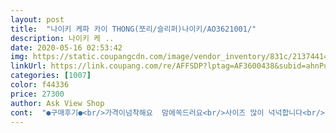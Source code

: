 ```yaml
---
layout: post 
title:  "나이키 케파 카이 THONG(쪼리/슬리퍼)나이키/AO3621001/" 
description: 나이키 케 ..
date: 2020-05-16 02:53:42 
img: https://static.coupangcdn.com/image/vendor_inventory/831c/21374414cb91d148c809c4816a372760bb5fddcce7059d02c91694bbb43e.jpg 
linkUrl: https://link.coupang.com/re/AFFSDP?lptag=AF3600438&subid=ahnPublicAsk&pageKey=205956947&itemId=606987886&vendorItemId=4592059172&traceid=V0-113-becdac5f1ef9111e 
categories: [1007] 
color: f44336 
price: 27300 
author: Ask View Shop 
cont:  "●구매후기●<br/>가격이넘착해요  맘에쏙드러요<br/>사이즈 많이 넉넉합니다<br/>이쁘고 너무 편하게 신고 있어요.<br/><br/>좋아요<br/>" 
---
```

